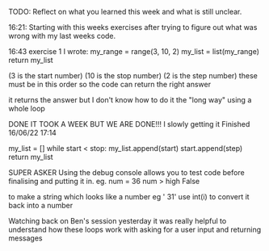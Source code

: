 TODO: Reflect on what you learned this week and what is still unclear.

16:21: Starting with this weeks exercises after trying to figure out what was wrong with my last weeks code.

16:43 exercise 1 I wrote:
my_range = range(3, 10, 2)
my_list = list(my_range)
return my_list

(3 is the start number)
(10 is the stop number)
(2 is the step number) these must be in this order so the code can return the right answer

it returns the answer but I don't know how to do it the "long way" using a whole loop

DONE IT TOOK A WEEK BUT WE ARE DONE!!!
I slowly getting it
Finished 16/06/22 17:14

my_list = []
while start < stop:
my_list.append(start)
start.append(step)
return my_list

SUPER ASKER
Using the debug console allows you to test code before finalising and putting it in.
eg. num = 36
num > high False

to make a string which looks like a number eg ' 31' use int(i) to convert it back into a number

Watching back on Ben's session yesterday it was really helpful to understand how these loops work with asking for a user input and returning messages
